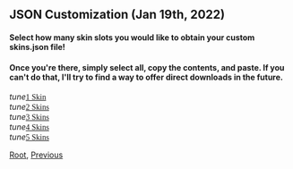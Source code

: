 ## JSON Customization (Jan 19th, 2022)
#### Select how many skin slots you would like to obtain your custom skins.json file!
#### Once you're there, simply select all, copy the contents, and paste. If you can't do that, I'll try to find a way to offer direct downloads in the future.

<div class="filedownload"><i class="material-icons">tune</i><a href="./1/skins.json" style="font-family: Mojangles">1 Skin</a></div>
<div class="filedownload"><i class="material-icons">tune</i><a href="./2/skins.json" style="font-family: Mojangles">2 Skins</a></div>
<div class="filedownload"><i class="material-icons">tune</i><a href="./3/skins.json" style="font-family: Mojangles">3 Skins</a></div>
<div class="filedownload"><i class="material-icons">tune</i><a href="./4/skins.json" style="font-family: Mojangles">4 Skins</a></div>
<div class="filedownload"><i class="material-icons">tune</i><a href="./5/skins.json" style="font-family: Mojangles">5 Skins</a></div>

[Root](/), [Previous](../)
<head><style>blockquote>h5 { line-height:0!important } </style></head>
